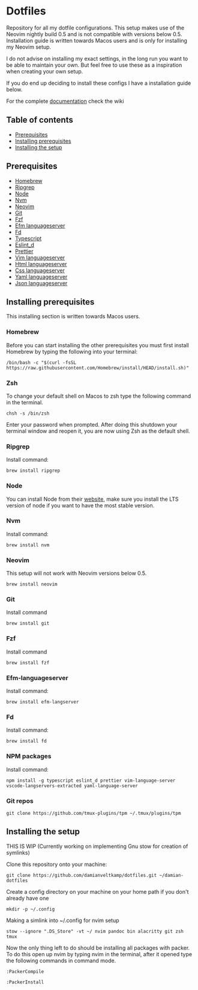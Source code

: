 # Dotfiles

Repository for all my dotfile configurations.
This setup makes use of the Neovim nightly build 0.5 and is not compatible with versions below 0.5.
Installation guide is written towards Macos users and is only for installing my Neovim setup.

I do not advise on installing my exact settings, in the long run you want to be able to maintain your own.
But feel free to use these as a inspiration when creating your own setup.

If you do end up deciding to install these configs I have a installation guide below.

For the complete [documentation](https://github.com/damianveltkamp/dotfiles/wiki) check the wiki

## Table of contents

- [Prerequisites](#prerequisites)
- [Installing prerequisites](#installing-prerequisites)
- [Installing the setup](#installing-the-setup)

## Prerequisites

- [Homebrew](https://brew.sh/)
- [Ripgrep](https://formulae.brew.sh/formula/ripgrep)
- [Node](https://nodejs.org/en/download/)
- [Nvm](https://formulae.brew.sh/formula/nvm)
- [Neovim](https://formulae.brew.sh/formula/neovim)
- [Git](https://formulae.brew.sh/formula/git)
- [Fzf](https://formulae.brew.sh/formula/fzf)
- [Efm languageserver](https://formulae.brew.sh/formula/efm-langserver)
- [Fd](https://formulae.brew.sh/formula/fd)
- [Typescript](https://www.npmjs.com/package/typescript)
- [Eslint_d](https://www.npmjs.com/package/eslint_d)
- [Prettier](https://prettier.io/docs/en/install.html)
- [Vim languageserver](https://github.com/iamcco/vim-language-server)
- [Html languageserver](https://github.com/vscode-langservers/vscode-html-languageserver-bin)
- [Css languageserver](https://github.com/vscode-langservers/vscode-css-languageserver-bin)
- [Yaml languageserver](https://github.com/redhat-developer/yaml-language-server)
- [Json languageserver](https://github.com/vscode-langservers/vscode-json-languageserver)

## Installing prerequisites

This installing section is written towards Macos users.

### Homebrew

Before you can start installing the other prerequisites you must first install Homebrew by typing the following
into your terminal:

```
/bin/bash -c "$(curl -fsSL https://raw.githubusercontent.com/Homebrew/install/HEAD/install.sh)"
```

### Zsh

To change your default shell on Macos to zsh type the following command in the terminal.

```
chsh -s /bin/zsh
```

Enter your password when prompted. After doing this shutdown your terminal window and reopen it, you are now using Zsh as the default shell.

### Ripgrep

Install command:

```
brew install ripgrep
```

### Node

You can install Node from their [website](https://nodejs.org/en/download/), make sure you install the LTS version of node
if you want to have the most stable version.

### Nvm

Install command:

```
brew install nvm
```

### Neovim

This setup will not work with Neovim versions below 0.5.

```
brew install neovim
```

### Git

Install command

```
brew install git
```

### Fzf

Install command

```
brew install fzf
```

### Efm-languageserver

Install command:

```
brew install efm-langserver
```

### Fd

Install command:

```
brew install fd
```

### NPM packages

Install command:

```
npm install -g typescript eslint_d prettier vim-language-server vscode-langservers-extracted yaml-language-server
```

### Git repos

```
git clone https://github.com/tmux-plugins/tpm ~/.tmux/plugins/tpm
```

## Installing the setup

THIS IS WIP (Currently working on implementing Gnu stow for creation of symlinks)

Clone this repository onto your machine:

```
git clone https://github.com/damianveltkamp/dotfiles.git ~/damian-dotfiles
```

Create a config directory on your machine on your home path if you don't already have one

```
mkdir -p ~/.config
```

Making a simlink into ~/.config for nvim setup

```
stow --ignore ".DS_Store" -vt ~/ nvim pandoc bin alacritty git zsh tmux
```

Now the only thing left to do should be installing all packages with packer.
To do this open up nvim by typing nvim in the terminal, after it opened type the following commands
in command mode.

```
:PackerCompile
```

```
:PackerInstall
```
